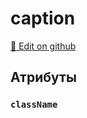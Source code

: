 # caption
[:memo: Edit on github](https://github.com/tihonove/vscode-candy-sugar-extensions/edit/master/server/src/SugarElements/DefaultSugarElementInfos/LayoutElements/caption.ts)


## Атрибуты
### `className`

